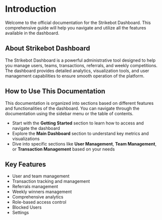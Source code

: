 # Introduction

Welcome to the official documentation for the Strikebot Dashboard. This comprehensive guide will help you navigate and utilize all the features available in the dashboard.

## About Strikebot Dashboard

The Strikebot Dashboard is a powerful administrative tool designed to help you manage users, teams, transactions, referrals, and weekly competitions. The dashboard provides detailed analytics, visualization tools, and user management capabilities to ensure smooth operation of the platform.

## How to Use This Documentation

This documentation is organized into sections based on different features and functionalities of the dashboard. You can navigate through the documentation using the sidebar menu or the table of contents.

* Start with the **Getting Started** section to learn how to access and navigate the dashboard
* Explore the **Main Dashboard** section to understand key metrics and visualizations
* Dive into specific sections like **User Management**, **Team Management**, or **Transaction Management** based on your needs

## Key Features

* User and team management
* Transaction tracking and management
* Referrals management
* Weekly winners management
* Comprehensive analytics
* Role-based access control
* Blocked Users
* Settings
